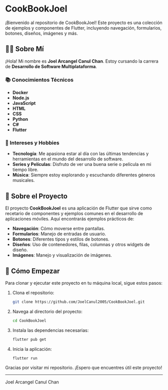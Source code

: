 # CookBookJoel

¡Bienvenido al repositorio de CookBookJoel! Este proyecto es una colección de ejemplos y componentes de Flutter, incluyendo navegación, formularios, botones, diseños, imágenes y más.

## 👨‍💻 Sobre Mí

¡Hola! Mi nombre es **Joel Arcangel Canul Chan**. Estoy cursando la carrera de **Desarrollo de Software Multiplataforma**.

### 📚 Conocimientos Técnicos

- **Docker**
- **Node.js**
- **JavaScript**
- **HTML**
- **CSS**
- **Python**
- **C#**
- **Flutter**

### 🎯 Intereses y Hobbies

- **Tecnología**: Me apasiona estar al día con las últimas tendencias y herramientas en el mundo del desarrollo de software.
- **Series y Películas**: Disfruto de ver una buena serie o película en mi tiempo libre.
- **Música**: Siempre estoy explorando y escuchando diferentes géneros musicales.

## 📖 Sobre el Proyecto

El proyecto **CookBookJoel** es una aplicación de Flutter que sirve como recetario de componentes y ejemplos comunes en el desarrollo de aplicaciones móviles. Aquí encontrarás ejemplos prácticos de:

- **Navegación**: Cómo moverse entre pantallas.
- **Formularios**: Manejo de entradas de usuario.
- **Botones**: Diferentes tipos y estilos de botones.
- **Diseños**: Uso de contenedores, filas, columnas y otros widgets de diseño.
- **Imágenes**: Manejo y visualización de imágenes.

## 🚀 Cómo Empezar

Para clonar y ejecutar este proyecto en tu máquina local, sigue estos pasos:

1. Clona el repositorio:
    ```bash
    git clone https://github.com/JoelCanul2005/CookBookJoel.git
    ```

2. Navega al directorio del proyecto:
    ```bash
    cd CookBookJoel
    ```

3. Instala las dependencias necesarias:
    ```bash
    flutter pub get
    ```

4. Inicia la aplicación:
    ```bash
    flutter run
    ```




Gracias por visitar mi repositorio. ¡Espero que encuentres útil este proyecto!

---

Joel Arcangel Canul Chan
